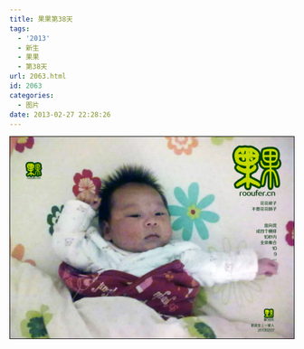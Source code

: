 ```yaml
---
title: 果果第38天
tags:
  - '2013'
  - 新生
  - 果果
  - 第38天
url: 2063.html
id: 2063
categories:
  - 图片
date: 2013-02-27 22:28:26
---
```


[![](/images/uploads/2013/03/果果诞生第38天.jpg "果果诞生第38天")](/images/uploads/2013/03/果果诞生第38天.jpg)